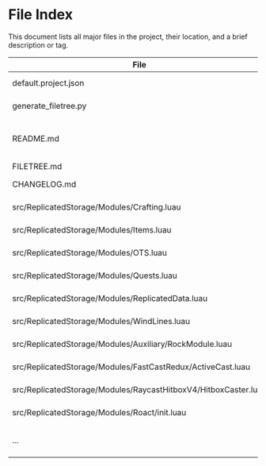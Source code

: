 # File Index

This document lists all major files in the project, their location, and a brief description or tag.

| File | Location | Description/Tag |
|------|----------|----------------|
| default.project.json | / | Rojo project configuration |
| generate_filetree.py | / | File tree generator script |
| README.md | / | Project overview and clickable file tree |
| FILETREE.md | / | Full file tree |
| CHANGELOG.md | / | Project changelog |
| src/ReplicatedStorage/Modules/Crafting.luau | Modules | Crafting system module |
| src/ReplicatedStorage/Modules/Items.luau | Modules | Item definitions and logic |
| src/ReplicatedStorage/Modules/OTS.luau | Modules | OTS system module |
| src/ReplicatedStorage/Modules/Quests.luau | Modules | Quest system module |
| src/ReplicatedStorage/Modules/ReplicatedData.luau | Modules | Shared data module |
| src/ReplicatedStorage/Modules/WindLines.luau | Modules | Wind lines visual module |
| src/ReplicatedStorage/Modules/Auxiliary/RockModule.luau | Auxiliary | Rock-related logic |
| src/ReplicatedStorage/Modules/FastCastRedux/ActiveCast.luau | FastCastRedux | FastCast core logic |
| src/ReplicatedStorage/Modules/RaycastHitboxV4/HitboxCaster.luau | RaycastHitboxV4 | Hitbox casting logic |
| src/ReplicatedStorage/Modules/Roact/init.luau | Roact | Roact main entry |
| ... | ... | ... (see FILETREE.md for full list) |

